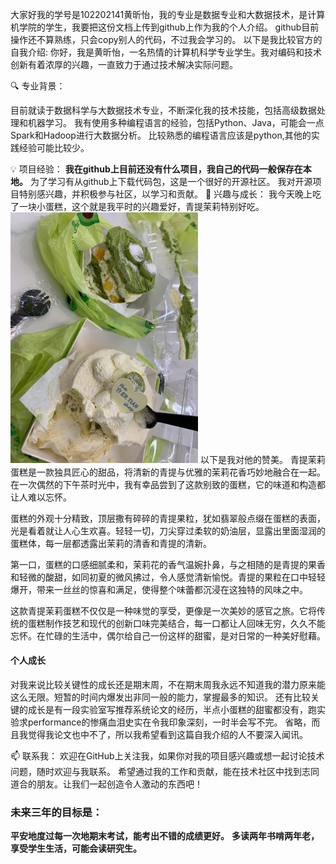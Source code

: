 大家好我的学号是102202141黄昕怡，我的专业是数据专业和大数据技术，是计算机学院的学生，我要把这份文档上传到github上作为我的个人介绍。
github目前操作还不算熟练，只会copy别人的代码，不过我会学习的。
以下是我比较官方的自我介绍:
你好，我是黄昕怡，一名热情的计算机科学专业学生。我对编码和技术创新有着浓厚的兴趣，一直致力于通过技术解决实际问题。

🔍 专业背景：

目前就读于数据科学与大数据技术专业，不断深化我的技术技能，包括高级数据处理和机器学习。
我有使用多种编程语言的经验，包括Python、Java，可能会一点Spark和Hadoop进行大数据分析。
比较熟悉的编程语言应该是python,其他的实践经验可能比较少。

💡 项目经验：
**我在github上目前还没有什么项目，我自己的代码一般保存在本地。**
为了学习有从github上下载代码包，这是一个很好的开源社区。
我对开源项目特别感兴趣，并积极参与社区，以学习和贡献。
🌱 兴趣与成长：
我今天晚上吃了一块小蛋糕，这个就是我平时的兴趣爱好，青提茉莉特别好吃。
<img src="蛋糕.jpg" alt="这是一块蛋糕" width="300"/>
以下是我对他的赞美。
青提茉莉蛋糕是一款独具匠心的甜品，将清新的青提与优雅的茉莉花香巧妙地融合在一起。在一次偶然的下午茶时光中，我有幸品尝到了这款别致的蛋糕，它的味道和构造都让人难以忘怀。

蛋糕的外观十分精致，顶层撒有碎碎的青提果粒，犹如翡翠般点缀在蛋糕的表面，光是看着就让人心生欢喜。轻轻一切，刀尖穿过柔软的奶油层，显露出里面湿润的蛋糕体，每一层都透露出茉莉的清香和青提的清新。

第一口，蛋糕的口感细腻柔和，茉莉花的香气温婉扑鼻，与之相随的是青提的果香和轻微的酸甜，如同初夏的微风拂过，令人感觉清新愉悦。青提的果粒在口中轻轻爆开，带来一丝丝的惊喜和满足，使得整个味蕾都沉浸在这独特的风味之中。

这款青提茉莉蛋糕不仅仅是一种味觉的享受，更像是一次美妙的感官之旅。它将传统的蛋糕制作技艺和现代的创新口味完美结合，每一口都让人回味无穷，久久不能忘怀。在忙碌的生活中，偶尔给自己一份这样的甜蜜，是对日常的一种美好慰藉。

#### 个人成长
对我来说比较关键性的成长还是期末周，不在期末周我永远不知道我的潜力原来能这么无限。短暂的时间内爆发出非同一般的能力，掌握最多的知识。
还有比较关键的成长是有一段实验室写推荐系统论文的经历，半点小蛋糕的甜蜜都没有，跑实验求performance的惨痛血泪史实在令我印象深刻，一时半会写不完。
省略，而且我觉得我论文也中不了，所以我希望看到这篇自我介绍的人不要深入闻讯。

📫 联系我：
欢迎在GitHub上关注我，如果你对我的项目感兴趣或想一起讨论技术问题，随时欢迎与我联系。
希望通过我的工作和贡献，能在技术社区中找到志同道合的朋友。让我们一起创造令人激动的东西吧！

### 未来三年的目标是：
**平安地度过每一次地期末考试，能考出不错的成绩更好。**
**多读两年书啃两年老，享受学生生活，可能会读研究生。**
